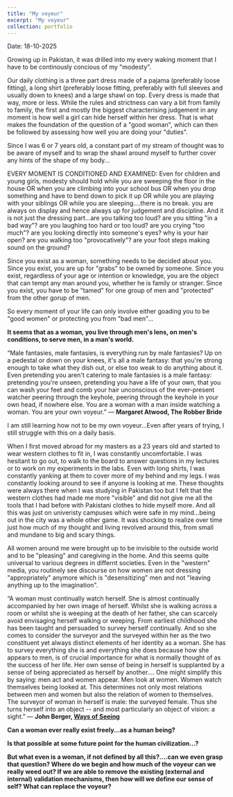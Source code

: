 ```yaml
---
title: "My voyeur"
excerpt: "My voyeur"
collection: portfolio
---
```


Date: 18-10-2025

Growing up in Pakistan, it was drilled into my every waking moment that I have to be continously concious of my "modesty". 

Our daily clothing is a three part dress made of a pajama (preferably loose fitting), a long shirt (preferably loose fitting, preferably with full sleeves and usually down to knees) and a large shawl on top. Every dress is made that way, more or less. While the rules and strictness can vary a bit from family to family, the first and mostly the biggest characterising judgement in any moment is how well a girl can hide herself within her dress. That is what makes the foundation of the question of a "good woman", which can then be followed by assessing how well you are doing your "duties". 

Since I was 6 or 7 years old, a constant part of my stream of thought was to be aware of myself and to wrap the shawl around myself to further cover any hints of the shape of my body...


EVERY MOMENT IS CONDITIONED AND EXAMINED: Even for children and young girls, modesty should hold while you are sweeping the floor in the house OR when you are climbing into your school bus OR when you drop something and have to bend down to pick it up OR while you are playing with your siblings OR while you are sleeping....there is no break. you are always on display and hence always up for judgement and discipline. And it is not just the dressing part...are you talking too loud? are you sitting "in a bad way"? are you laughing too hard or too loud?  are you crying "too much"? are you looking directly into someone's eyes? why is your hair open? are you walking too "provocatively"? are your foot steps making sound on the ground?  

Since you exist as a woman, something needs to be decided about you. Since you exist, you are up for "grabs" to be owned by someone. Since you exist, regardless of your age or intention or knowledge, you are the object that can tempt any man around you, whether he is family or stranger. Since you exist, you have to be "tamed" for one group of men and "protected" from the other gorup of men. 


So every moment of your life can only involve either goading you to be "good women" or protecting you from "bad men"... 


**It seems that as a woman, you live through men's lens, on men's conditions, to serve men, in a man's world.**


“Male fantasies, male fantasies, is everything run by male fantasies? Up on a pedestal or down on your knees, it's all a male fantasy: that you're strong enough to take what they dish out, or else too weak to do anything about it. Even pretending you aren't catering to male fantasies is a male fantasy: pretending you're unseen, pretending you have a life of your own, that you can wash your feet and comb your hair unconscious of the ever-present watcher peering through the keyhole, peering through the keyhole in your own head, if nowhere else. You are a woman with a man inside watching a woman. You are your own voyeur.”
― **Margaret Atwood, The Robber Bride** 


I am still learning how not to be my own voyeur...Even after years of trying, I still struggle with this on a daily basis. 

When I first moved abroad for my masters as a 23 years old and started to wear western clothes to fit in, I was constantly uncomfortable. I was hesitant to go out, to walk to the board to answer questions in my lectures or to work on my experiments in the labs. Even with long shirts, I was constantly yanking at them to cover more of my behind and my legs. I was constantly looking around to see if anyone is looking at me. These thoughts were always there when I was studying in Pakistan too but I felt that the western clothes had made me more "visible" and did not give me all the tools that I had before with Pakistani clothes to hide myself more. And all this was just on univeristy campuses which were safe in my mind...being out in the city was a whole other game. It was shocking to realize over time just how much of my thought and living revolved around this, from small and mundane to big and scary things.


All women around me were brought up to be invisible to the outside world and to be "pleasing" and caregiving in the home. And this seems quite universal to various degrees in differnt societies. Even in the "western" media, you routinely see discourse on how women are not dressing "appropriately" anymore which is "desensitizing" men and not "leaving anything up to the imagination".  


“A woman must continually watch herself. She is almost continually accompanied by her own image of herself. Whilst she is walking across a room or whilst she is weeping at the death of her father, she can scarcely avoid envisaging herself walking or weeping. From earliest childhood she has been taught and persuaded to survey herself continually. And so she comes to consider the surveyor and the surveyed within her as the two constituent yet always distinct elements of her identity as a woman. She has to survey everything she is and everything she does because how she appears to men, is of crucial importance for what is normally thought of as the success of her life. Her own sense of being in herself is supplanted by a sense of being appreciated as herself by another....
One might simplify this by saying: men act and women appear. Men look at women. Women watch themselves being looked at. This determines not only most relations between men and women but also the relation of women to themselves. The surveyor of woman in herself is male: the surveyed female. Thus she turns herself into an object -- and most particularly an object of vision: a sight.”
― **John Berger, [Ways of Seeing](https://www.ways-of-seeing.com/)** 


**Can a woman ever really exist freely...as a human being?** 

**Is that possible at some future point for the human civilization...?**

**But what even is a woman, if not defined by all this?....can we even grasp that question? Where do we begin and how much of the voyeur can we really weed out? If we are able to remove the existing (external and internal) validation mechanisms, then how will we define our sense of self? What can replace the voyeur?**



